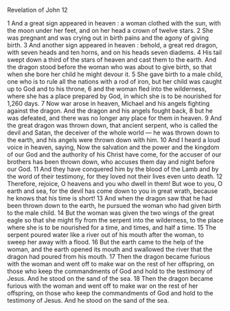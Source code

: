 Revelation of John 12

1	And a great sign appeared in heaven : a woman clothed with the sun, with the moon under her feet, and on her head a crown of twelve stars.
2	She was pregnant and was crying out in birth pains and the agony of giving birth.
3	And another sign appeared in heaven : behold, a great red dragon, with seven heads and ten horns, and on his heads seven diadems.
4	His tail swept down a third of the stars of heaven and cast them to the earth. And the dragon stood before the woman who was about to give birth, so that when she bore her child he might devour it.
5	She gave birth to a male child, one who is to rule all the nations with a rod of iron, but her child was caught up to God and to his throne,
6	and the woman fled into the wilderness, where she has a place prepared by God, in which she is to be nourished for 1,260 days.
7	Now war arose in heaven, Michael and his angels fighting against the dragon. And the dragon and his angels fought back,
8	but he was defeated, and there was no longer any place for them in heaven.
9	And the great dragon was thrown down, that ancient serpent, who is called the devil and Satan, the deceiver of the whole world — he was thrown down to the earth, and his angels were thrown down with him.
10	And I heard a loud voice in heaven, saying, Now the salvation and the power and the kingdom of our God and the authority of his Christ have come, for the accuser of our brothers has been thrown down, who accuses them day and night before our God.
11	And they have conquered him by the blood of the Lamb and by the word of their testimony, for they loved not their lives even unto death.
12	Therefore, rejoice, O heavens and you who dwell in them! But woe to you, O earth and sea, for the devil has come down to you in great wrath, because he knows that his time is short!
13	And when the dragon saw that he had been thrown down to the earth, he pursued the woman who had given birth to the male child.
14	But the woman was given the two wings of the great eagle so that she might fly from the serpent into the wilderness, to the place where she is to be nourished for a time, and times, and half a time.
15	The serpent poured water like a river out of his mouth after the woman, to sweep her away with a flood.
16	But the earth came to the help of the woman, and the earth opened its mouth and swallowed the river that the dragon had poured from his mouth.
17	Then the dragon became furious with the woman and went off to make war on the rest of her offspring, on those who keep the commandments of God and hold to the testimony of Jesus. And he stood on the sand of the sea.
18	Then the dragon became furious with the woman and went off to make war on the rest of her offspring, on those who keep the commandments of God and hold to the testimony of Jesus. And he stood on the sand of the sea.

